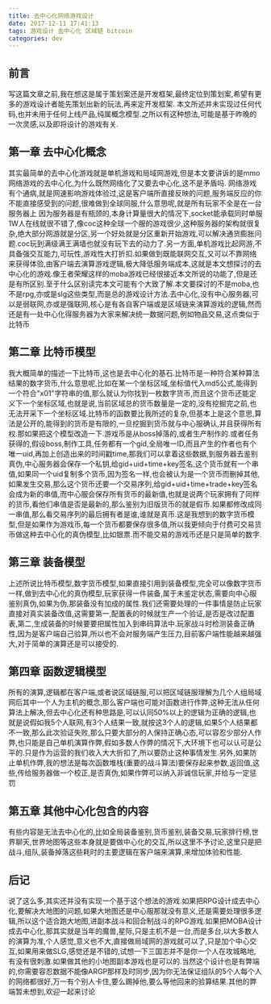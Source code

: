 ```yaml
---
title: 去中心化网络游戏设计
date: 2017-12-11 17:41:13
tags: 游戏设计 去中心化 区域链 bitcoin
categories: dev
---
```


## 前言

写这篇文章之前,我在想这是属于策划案还是开发框架,最终定位到策划案,希望有更多的游戏设计者能先策划出新的玩法,再来定开发框架.
本文所述并未实现过任何代码,也并未用于任何上线产品,纯属概念模型.之所以有这种想法,可能是基于昨晚的一次灵感,以及即将设计的游戏有关.

## 第一章 去中心化概念
其实最简单的去中心化游戏就是单机游戏和局域网游戏,但是本文要讲诉的是mmo网络游戏的去中心化,为什么既然网络化了又要去中心化,这不是矛盾吗.
网络游戏有个通病,就是网速影响游戏体验过,这是客户端所直接反映的问题,服务端反应的你不能直接感受到的问题,很难做到全球同服,什么意思呢,就是所有玩家不全是在一台服务器上
因为服务器是有瓶颈的,本身计算量很大的情况下,socket能承载同时单服1W人在线就很不错了,像coc这种全球一个服的游戏很少,这种服务器的架构就很复杂,绝大部分网游就是分区,另一个好处就是分区重新开始游戏,可以解决通货膨胀问题.coc玩到满级满王满墙也就没有玩下去的动力了.另一方面,单机游戏比起网游,不具备强交互能力,可玩性,游戏性大打折扣.如果做到既能联网交互,又可以不靠网络来获得体验,由客户端去演算游戏逻辑,极大降低服务端成本,这就是本文想探讨的去中心化的游戏.像王者荣耀这样的moba游戏已经很接近本文所说的功能了,但是还是有所区别.至于什么区别读完本文可能有个大致了解.本文要探讨的不是moba,也不是rpg,亦或是slg这些类型,而是总的游戏设计方法.去中心化,没有中心服务器,可以是弱联网,亦或是强联网,核心是有各自客户端或是区域链来演算游戏的逻辑,然而还是有一处中心化得服务器为大家来解决统一数据问题,例如物品交易,这点类似于比特币

## 第二章 比特币模型
我大概简单的描述一下比特币,这也是去中心化的基石.比特币是一种符合某种算法结果的数字货币,什么意思呢,比如在某一个坐标区域,坐标值代入md5公式,能得到一个符合"x01"字符串的值,那么就认为你找到一枚数字货币,而且这个货币还能定义下一个坐标区域,也就是说,当前区域总的货币数量是一定的,没有挖掘完之前,也无法开采下一个坐标区域.比特币的函数要比我所述的复杂,但基本上是这个意思,算法是公开的,能得到的货币是有限的,一旦挖掘到货币就与中心服确认,并且获得所有权.那如果把这个模型改造一下.游戏币是从boss掉落的,或者生产制作的.或者任务获得的,假设boss,制作工具,任务都有一个gid,全局唯一ID,而且产生的作者也有个唯一uid,再加上创造出来的时间戳time,那我们可以拿着这些数据,到服务器去鉴别真伪,中心服务器会保存一个私钥,给gid+uid+time+key签名,这个货币就有一个串值,如果同一个uid复制多个货币,因为签名一样,也会被认为是一个货币而删掉其他,如果发生交易,那么这个货币还要一个交易序列,给gid+uid+time+trade+key签名会成为新的串值,而中心服会保存所有货币的最新值,也就是说两个玩家拥有了同样的货币,看他们串值是否是最新的,那么鉴别为旧版货币的就是假币.如果都修改成同一串值,那么看交易序列的最后拥有者是谁,谁就是真币.这是我想到的数字货币模型,但是如果作为游戏币,每一个货币都要保存很多值,所以我更倾向于付费可交易货币做这种去中心化的真伪模型,比如银票.而不能交易的游戏币还是只是简单的数字.

## 第三章 装备模型
上述所说比特币模型,数字货币模型,如果直接引用到装备模型,完全可以像数字货币一样,做到去中心化的真伪模型,玩家获得一件装备,属于未鉴定状态,需要向中心服鉴别真伪,如果为伪,那装备没有加成的属性.我们还需要处理的一件事情是防止玩家直接对真实装备改值,这需要第一,配置表的时候就生产一个验证,是否是改过配置表,第二,生成装备的时候要要把属性加入到串码算法中.玩家战斗时检测装备正确性,因为是客户端自己验算,所以也不会对服务端产生压力,目前客户端性能越来越强大,对于简单的演算还是可以接受的.

## 第四章 函数逻辑模型
所有的演算,逻辑都在客户端,或者说区域链服,可以把区域链服理解为几个人组局域网后其中一个人为主机的概念,那么客户端也可能对函数进行作弊,这种无法从任何算法上解决,但去中心化还有种思路是,可以认同50%以上的逻辑为正确的逻辑,也就是说假如我5个人联网,有3个人结果一致,就按这3个人的逻辑,如果5个人结果都不一致,那么此次验证失败,那么只要大部分的人保持正确心态,可以容忍少部分人作弊,也只能是自己单机演算作弊,假如多数人作弊的情况下,大环境下也可以认可是公平的.只是作为运营的我们收入大大折扣了,所以要防止这种事情发生.另外,如果防止单机作弊,我的想法是每次函数堆栈(重要的战斗算法)要保存起来参数,返回值,这些,传给服务器做一个校正,是否真伪,如果作弊可以纳入非诚信玩家,并给与一定惩罚

## 第五章 其他中心化包含的内容
有些内容是无法去中心化的,比如全局装备鉴别,货币鉴别,装备交易,玩家排行榜,世界聊天,世界地图等这些本身就是要做中心化的交互,所以这里不予讨论,这里只是把战斗,组队,装备掉落这些耗时的主要逻辑在客户端来演算,来增加体验和性能.

## 后记
说了这么多,其实还并没有实现一个基于这个想法的游戏.如果把RPG设计成去中心化,要解决大地图的问题,如果大地图还是中心服那就没有意义,还是需要处理很多逻辑,所以这个适合跑大地图,进副本战斗和回合制战斗的RPG游戏.如果把MOBA设计成去中心化,那其实就是当年的魔兽,星际,只是主机不是一台,而是多台,以大多数人的演算为准,个人感觉,意义也不大,直接做局域网的游戏就可以了,只是加个中心交互,如果用来做SLG,感觉还是不错的,试想一下三国志并不是你一个人在攻城略地,有没有很刺激.如果做其他的小地图副本游戏也是可以的.当然这个设计也是有弊端的,你需要容忍数据不能像ARGP那样及时同步,因为你无法保证组队的5个人每个人的网络都很好,万一有个别人卡住,要么踢掉他,要么等他回来的验算结果.其他的弊端暂未想到,欢迎一起来讨论
